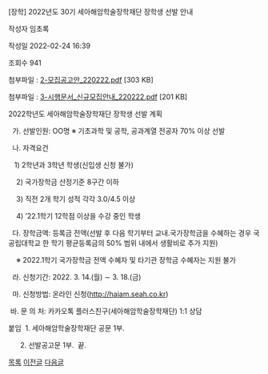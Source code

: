



[장학] 2022년도 30기 세아해암학술장학재단 장학생 선발 안내





작성자
임초록


작성일
2022-02-24 16:39


조회수
941


첨부파일 : [2-모집공고안\_220222.pdf](https://computer.knu.ac.kr/pack/bbs/down.php?f_name=Q0dUVllEWVRfVXZNeRAVblNAQw==&o_name=2-모집공고안_220222.pdf&tbl=Site_BBS_25) [303 KB]  

첨부파일 : [3-시행문서\_신규모집안내\_220222.pdf](https://computer.knu.ac.kr/pack/bbs/down.php?f_name=QEdUVllEWVRfVXZNeRAVblNAQw==&o_name=3-시행문서_신규모집안내_220222.pdf&tbl=Site_BBS_25) [201 KB]


﻿2022학년도 세아해암학술장학재단 장학생 선발 계획  


  


  가. 선발인원: OO명 ※ 기초과학 및 공학, 공과계열 전공자 70% 이상 선발

  나. 자격요건

   1) 2학년과 3학년 학생(신입생 신청 불가)

    2) 국가장학금 산정기준 8구간 이하

    3) 직전 2개 학기 성적 각각 3.0/4.5 이상

    4) ’22.1학기 12학점 이상을 수강 중인 학생

  다. 장학금액: 등록금 전액(선발 후 다음 학기부터 교내․국가장학금을 수혜하는 경우 국공립대학교 한 학기 평균등록금의 50% 범위 내에서 생활비로 추가 지원)

    ※ 2022.1학기 국가장학금 전액 수혜자 및 타기관 장학금 수혜자는 지원 불가

  라. 신청기간: 2022. 3. 14.(월) ∼ 3. 18.(금)

  마. 신청방법: 온라인 신청(http://haiam.seah.co.kr)

 바. 문 의 처: 카카오톡 플러스친구(세아해암학술장학재단) 1:1 상담

  


붙임  1. 세아해암학술장학재단 공문 1부.

      2. 선발공고문 1부.  끝.







[목록](https://computer.knu.ac.kr/06_sub/02_sub.html?key=&keyfield=&category=&page=1&bbs_code=Site_BBS_25)
[이전글](https://computer.knu.ac.kr/06_sub/02_sub.html?bbs_cmd=view&page=1&key=&keyfield=&category=&no=3709&bbs_code=Site_BBS_25)
[다음글](https://computer.knu.ac.kr/06_sub/02_sub.html?bbs_cmd=view&page=1&key=&keyfield=&category=&no=3711&bbs_code=Site_BBS_25)




